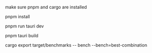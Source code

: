 make sure pnpm and cargo are installed

pnpm install

pnpm run tauri dev

pnpm tauri build

cargo export target/benchmarks -- bench --bench=best-combination

